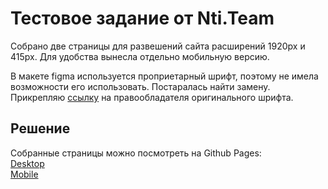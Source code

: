 # Тестовое задание от Nti.Team

Собрано две страницы для развешений сайта расширений 1920px и 415px. Для удобства вынесла отдельно мобильную версию.

В макете figma используется проприетарный шрифт, поэтому не имела возможности его использовать. Постаралась найти замену. Прикрепляю [ссылку](https://www.swisstypefaces.com/fonts/euclid/#font) на правообладателя оригинального шрифта.

## Решение
Собранные страницы можно посмотреть на Github Pages:  
[Desktop](https://puzinka.github.io/NtiTeamTest/src/pages/)   
[Mobile](https://puzinka.github.io/NtiTeamTest/src/pages/mobile.html)